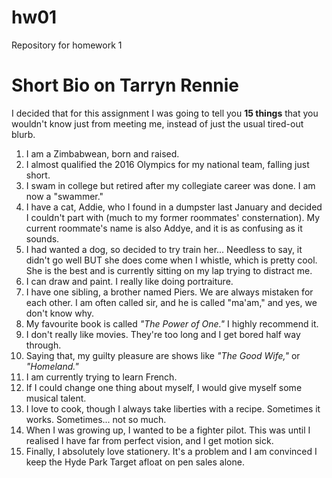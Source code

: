 # hw01
Repository for homework 1
# Short Bio on Tarryn Rennie 
I decided that for this assignment I was going to tell you **15 things** that you wouldn't know just from meeting me, instead of just the usual tired-out blurb. 
1. I am a Zimbabwean, born and raised. 
2. I almost qualified the 2016 Olympics for my national team, falling just short. 
3. I swam in college but retired after my collegiate career was done. I am now a "swammer."
4. I have a cat, Addie, who I found in a dumpster last January and decided I couldn't part with (much to my former roommates' consternation). My current roommate's name is also Addye, and it is as confusing as it sounds.  
5. I had wanted a dog, so decided to try train her... Needless to say, it didn't go well BUT she does come when I whistle, which is pretty cool. She is the best and is currently sitting on my lap trying to distract me. 
6. I can draw and paint. I really like doing portraiture. 
7. I have one sibling, a brother named Piers. We are always mistaken for each other. I am often called sir, and he is called "ma'am," and yes, we don't know why. 
8. My favourite book is called *"The Power of One."* I highly recommend it. 
9. I don't really like movies. They're too long and I get bored half way through. 
10. Saying that, my guilty pleasure are shows like *"The Good Wife,"* or *"Homeland."*
11. I am currently trying to learn French. 
12. If I could change one thing about myself, I would give myself some musical talent. 
13. I love to cook, though I always take liberties with a recipe. Sometimes it works. Sometimes... not so much. 
14. When I was growing up, I wanted to be a fighter pilot. This was until I realised I have far from perfect vision, and I get motion sick. 
15. Finally, I absolutely love stationery. It's a problem and I am convinced I keep the Hyde Park Target afloat on pen sales alone. 